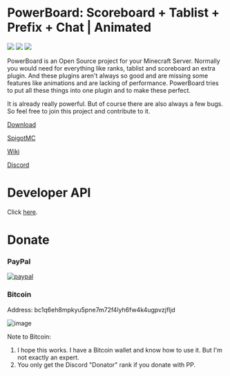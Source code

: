 # PowerBoard: Scoreboard + Tablist + Prefix + Chat | Animated
[![](https://img.shields.io/github/downloads/Xitee1/PowerBoard/total?color=44be16&label=Downloads)]()
[![](https://img.shields.io/discord/800477577684844585?color=44be16&label=Discord)]()
[![](https://img.shields.io/github/v/release/Xitee1/PowerBoard?label=Release)]()

PowerBoard is an Open Source project for your Minecraft Server.
Normally you would need for everything like ranks, tablist and scoreboard an extra plugin. And these plugins aren't always so good and are missing some features like animations and are lacking of performance.
PowerBoard tries to put all these things into one plugin and to make these perfect.

It is already really powerful. But of course there are also always a few bugs. So feel free to join this project and contribute to it.

[Download](https://github.com/Xitee1/PowerBoard/releases)

[SpigotMC](https://www.spigotmc.org/resources/73854/)

[Wiki](https://github.com/Xitee1/PowerBoard/wiki)

[Discord](https://discord.gg/VqK3ctsbz7)

# Developer API
Click [here](https://github.com/Xitee1/PowerBoard/wiki/How-to-use-the-API).

# Donate
### PayPal

[![paypal](https://www.paypalobjects.com/en_US/i/btn/btn_donateCC_LG.gif)](https://www.paypal.com/donate?hosted_button_id=6XBBMV2PAQT5S)


### Bitcoin

Address: bc1q6eh8mpkyu5pne7m72f4lyh6fw4k4ugpvzjfljd

![image](https://user-images.githubusercontent.com/59659167/147228233-1b2ed89c-f9ab-499a-862a-30a9520cd7c6.png)

Note to Bitcoin:
1. I hope this works. I have a Bitcoin wallet and know how to use it. But I'm not exactly an expert.
2. You only get the Discord "Donator" rank if you donate with PP.
